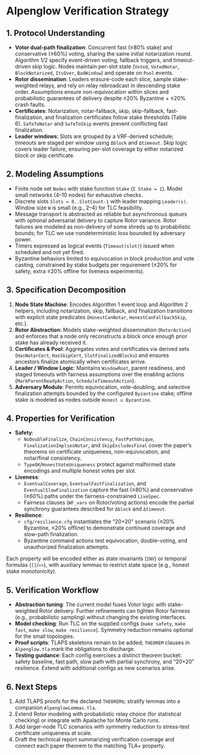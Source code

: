 # Alpenglow Verification Strategy

## 1. Protocol Understanding
- **Votor dual-path finalization**: Concurrent fast (≥80% stake) and conservative (≥60%) voting, sharing the same initial notarization round. Algorithm 1/2 specify event-driven voting, fallback triggers, and timeout-driven skip logic. Nodes maintain per-slot state (`Voted`, `VotedNotar`, `BlockNotarized`, `ItsOver`, `BadWindow`) and operate on `Pool` events.
- **Rotor dissemination**: Leaders erasure-code each slice, sample stake-weighted relays, and rely on relay rebroadcast in descending stake order. Assumptions ensure non-equivocation within slices and probabilistic guarantees of delivery despite ≤20% Byzantine + ≤20% crash faults.
- **Certificates**: Notarization, notar-fallback, skip, skip-fallback, fast-finalization, and finalization certificates follow stake thresholds (Table 6). `SafeToNotar` and `SafeToSkip` events prevent conflicting fast finalization.
- **Leader windows**: Slots are grouped by a VRF-derived schedule; timeouts are staged per window using `Δblock` and `Δtimeout`. Skip logic covers leader failure, ensuring per-slot coverage by either notarized block or skip certificate.

## 2. Modeling Assumptions
- Finite node set `Nodes` with stake function `Stake` (`Σ Stake = 1`). Model small networks (4–10 nodes) for exhaustive checks.
- Discrete slots `Slots = 0..SlotCount-1` with leader mapping `Leader(s)`. Window size `W` is small (e.g., 2–4) for TLC feasibility.
- Message transport is abstracted as reliable but asynchronous queues with optional adversarial delivery to capture Rotor variance. Rotor failures are modeled as non-delivery of some shreds up to probabilistic bounds; for TLC we use nondeterministic loss bounded by adversary power.
- Timers expressed as logical events (`Timeout(slot)`) issued when scheduled and not yet fired.
- Byzantine behaviors limited to equivocation in block production and vote casting, constrained by stake budgets per requirement (≤20% for safety, extra ≤20% offline for liveness experiments).

## 3. Specification Decomposition
1. **Node State Machine**: Encodes Algorithm 1 event loop and Algorithm 2 helpers, including notarization, skip, fallback, and finalization transitions with explicit state predicates (`HonestCanNotar`, `HonestCanFallbackSkip`, etc.).
2. **Rotor Abstraction**: Models stake-weighted dissemination (`RotorAction`) and enforces that a node only reconstructs a block once enough prior stake has already received it.
3. **Certificates & Pool**: Aggregates votes and certificates via derived sets (`HasNotarCert`, `HasSkipCert`, `SlotFinalizedBlocks`) and ensures ancestors finalize atomically when certificates arrive.
4. **Leader / Window Logic**: Maintains `WindowRoot`, parent readiness, and staged timeouts with fairness assumptions over the enabling actions (`MarkParentReadyAction`, `ScheduleTimeoutAction`).
5. **Adversary Module**: Permits equivocation, vote-doubling, and selective finalization attempts bounded by the configured `Byzantine` stake; offline stake is modeled as nodes outside `Honest ∪ Byzantine`.

## 4. Properties for Verification
- **Safety**:
  - `NoDoubleFinalize`, `ChainConsistency`, `FastPathUnique`, `FinalizationImpliesNotar`, and `SkipExcludesFinal` cover the paper’s theorems on certificate uniqueness, non-equivocation, and notar/final consistency.
  - `TypeOK`/`HonestVoteUniqueness` protect against malformed state encodings and multiple honest votes per slot.
- **Liveness**:
  - `EventualCoverage`, `EventualFastFinalization`, and `EventualSlowFinalization` capture the fast (≥80%) and conservative (≥60%) paths under the fairness-constrained `LiveSpec`.
  - Fairness clauses (`WF_vars` on Rotor/voting actions) encode the partial synchrony guarantees described for `Δblock` and `Δtimeout`.
- **Resilience**:
  - `cfg/resilience.cfg` instantiates the “20+20” scenario (≤20% Byzantine, ≤20% offline) to demonstrate continued coverage and slow-path finalization.
  - Byzantine command actions test equivocation, double-voting, and unauthorized finalization attempts.

Each property will be encoded either as state invariants (`INV`) or temporal formulas (`[]`/`<>`), with auxiliary lemmas to restrict state space (e.g., honest stake monotonicity).

## 5. Verification Workflow
- **Abstraction tuning**: The current model fuses Votor logic with stake-weighted Rotor delivery. Further refinements can tighten Rotor fairness (e.g., probabilistic sampling) without changing the existing interfaces.
- **Model checking**: Run TLC on the supplied configs (`make safety`, `make fast`, `make slow`, `make resilience`). Symmetry reduction remains optional for the small topologies.
- **Proof scripts**: TLAPS skeletons remain to be added; `THEOREM` clauses in `Alpenglow.tla` mark the obligations to discharge.
- **Testing guidance**: Each config exercises a distinct theorem bucket: safety baseline, fast path, slow path with partial synchrony, and “20+20” resilience. Extend with additional configs as new scenarios arise.

## 6. Next Steps
1. Add TLAPS proofs for the declared `THEOREM`s; stratify lemmas into a companion `AlpenglowLemmas.tla`.
2. Extend Rotor modeling with probabilistic relay choice (for statistical checking) or integrate with Apalache for Monte Carlo runs.
3. Add larger-node TLC scenarios with symmetry reduction to stress-test certificate uniqueness at scale.
4. Draft the technical report summarizing verification coverage and connect each paper theorem to the matching TLA+ property.
